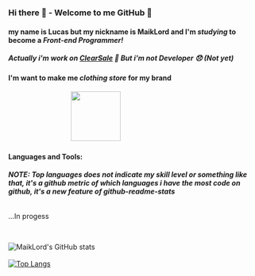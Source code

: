 ### Hi there :space_invader: - Welcome to me GitHub 🥇

#### my name is Lucas but my nickname is __MaikLord__ and I'm *studying* to become a **_Front-end Programmer!_**

##### Actually i'm work on [ClearSale](https://br.clear.sale/) 🧡 But i'm not Developer 😞 (Not yet) 

#### I'm want to make me *clothing store* for my brand 
                                <img src="https://i.ibb.co/f1wJ9ZD/adaptive-icon.png" width="100px">
                                
#### Languages and Tools:
###### *__NOTE: Top languages does not indicate my skill level or something like that, it's a github metric of which languages i have the most code on github, it's a new feature of github-readme-stats__*

...In progess


   



<!--
**MaikLord/MaikLord** is a ✨ _special_ ✨ repository because its `README.md` (this file) appears on your GitHub profile.

Here are some ideas to get you started:

- 🔭 I’m currently working on ...
- 🌱 I’m currently learning ...
- 👯 I’m looking to collaborate on ...
- 🤔 I’m looking for help with ...
- 💬 Ask me about ...
- 📫 How to reach me: ...
- 😄 Pronouns: ...
- ⚡ Fun fact: ...
-->

![MaikLord's GitHub stats](https://github-readme-stats.vercel.app/api?username=MaikLord&show_icons=true&theme=slateorange) 
<br>
<br>
[![Top Langs](https://github-readme-stats.vercel.app/api/top-langs/?username=MaikLord&layout=compact)](https://github.com/Maiklord/github-readme-stats)



